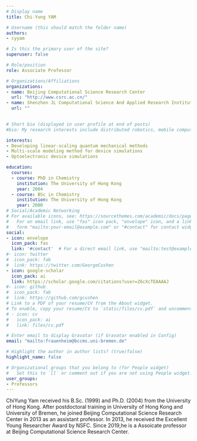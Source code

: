 ```yaml
---
# Display name
title: Chi-Yung YAM

# Username (this should match the folder name)
authors:
- cyyam

# Is this the primary user of the site?
superuser: false

# Role/position
role: Associate Professor

# Organizations/Affiliations
organizations:
- name: Beijing Computational Science Research Center
  url: "http://www.csrc.ac.cn/"
- name: Shenzhen JL Computational Science And Applied Research Institute
  url: ""
  

# Short bio (displayed in user profile at end of posts)
#bio: My research interests include distributed robotics, mobile computing and programmable matter.

interests:
- Developing linear-scaling quantum mechanical methods
- Multi-scale modeling method for device simulations
- Optoelectronic device simulations

education:
  courses:
  - course: PhD in Chemistry
    institution: The University of Hong Kong
    year: 2004
  - course: BSc in Chemistry
    institution: The University of Hong Kong
    year: 2000
# Social/Academic Networking
# For available icons, see: https://sourcethemes.com/academic/docs/page-builder/#icons
#   For an email link, use "fas" icon pack, "envelope" icon, and a link in the
#   form "mailto:your-email@example.com" or "#contact" for contact widget.
social:
- icon: envelope
  icon_pack: fas
  link: '#contact'  # For a direct email link, use "mailto:test@example.org".
#- icon: twitter
#  icon_pack: fab
#  link: https://twitter.com/GeorgeCushen
- icon: google-scholar
  icon_pack: ai
  link: https://scholar.google.com/citations?user=Z6cXcTEAAAAJ
#- icon: github
#  icon_pack: fab
#  link: https://github.com/gcushen
# Link to a PDF of your resume/CV from the About widget.
# To enable, copy your resume/CV to `static/files/cv.pdf` and uncomment the lines below.
# - icon: cv
#   icon_pack: ai
#   link: files/cv.pdf

# Enter email to display Gravatar (if Gravatar enabled in Config)
email: "mailto:frauenheim@bccms.uni-bremen.de"

# Highlight the author in author lists? (true/false)
highlight_name: false

# Organizational groups that you belong to (for People widget)
#   Set this to `[]` or comment out if you are not using People widget.
user_groups:
- Professors
---
```


ChiYung Yam received his B.Sc. (1999) and Ph.D. (2004) from the University of Hong Kong. After postdoctoral training in University of Hong Kong and University of Bremen, he joined Beijing Computational Science Research Center in 2013 as an assistant professor. In 2013, he received the Excellent Young Researcher Award by NSFC. Since 2019,he is a Assoicate professor at Beijing Computational Science Research Center.

